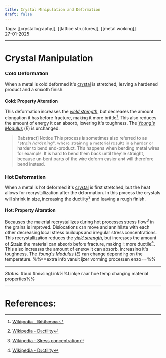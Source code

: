 ```yaml
---
title: Crystal Manipulation and Deformation
draft: false
---
```

Tags: [[crystallography]], [[lattice structures]], [[metal working]] <br>27-01-2025

---
# Crystal Manipulation
### Cold Deformation
When a metal is cold deformed it's [crystal](Crystals.md) is stretched, leaving a hardened product and a smooth finish. 
#### Cold: Property Alteration
This deformation increases the _[yield strength](Yield%20Strength.md)_, but decreases the amount elongation it has before fracture, making it more brittle[^brittle]. This also reduces the amount of energy it can absorb, lowering it's toughness. The _[Young's Modulus](Young's%20Modulus.md)_ ($E$) is unchanged.
> [!abstract] Notice
> This process is sometimes also referred to as "_strain hardening_", where straining a material results in a harder or harder to bend end-product. This happens when bending metal wires for example. It is hard to bend them back until they're straight, because un-bent parts of the wire deform easier and will therefore bend instead.

### Hot Deformation
When a metal is hot deformed it's [crystal](Crystals.md) is first stretched, but the heat allows for recrystallization after the deformation. In this process the crystals will shrink in size, increasing the ductility[^duck] and leaving a rough finish. 
#### Hot: Property Alteration
Becauses the material recrystallizes during hot processes stress flow[^flow] in the grains is improved. Dislocations can move and annihilate with each other decreasing local stress buildups and irregular stress concentrations. This recrystallization reduces the _[yield strength](Yield%20Strength.md)_, but increases the amount of [Strain](Strain.md) the material can absorb before fracture, making it more ductile[^duck]. This also increases the amount of energy it can absorb, increasing it's toughness. The _[Young's Modulus](Young's%20Modulus.md)_ ($E$) can change depending on the temperature. %%==extra info vanuit ijzer vorming processen enzo==%%




---
_Status:_ #bud #missingLink%%Linkje naar hoe temp changing material properties%%

---
# References:
[^brittle]: [Wikipedia - Brittleness](https://en.wikipedia.org/wiki/Brittleness)
[^duck]: [Wikipedia - Ductility](https://en.wikipedia.org/wiki/Ductility)
[^flow]: [Wikipedia - Stress concentration](https://en.wikipedia.org/wiki/Stress_concentration)

